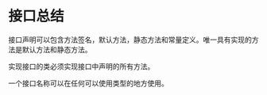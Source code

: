 # 接口总结

接口声明可以包含方法签名，默认方法，静态方法和常量定义。唯一具有实现的方法是默认方法和静态方法。

实现接口的类必须实现接口中声明的所有方法。

一个接口名称可以在任何可以使用类型的地方使用。